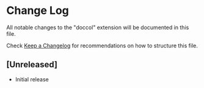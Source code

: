 # Change Log

All notable changes to the "doccol" extension will be documented in this file.

Check [Keep a Changelog](http://keepachangelog.com/) for recommendations on how to structure this file.

## [Unreleased]

- Initial release